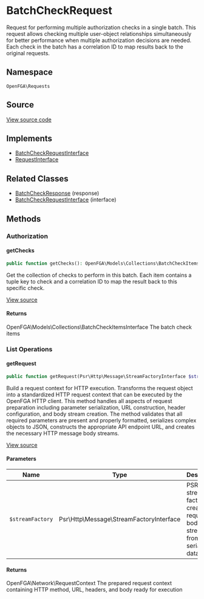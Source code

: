 # BatchCheckRequest

Request for performing multiple authorization checks in a single batch. This request allows checking multiple user-object relationships simultaneously for better performance when multiple authorization decisions are needed. Each check in the batch has a correlation ID to map results back to the original requests.

## Namespace
`OpenFGA\Requests`

## Source
[View source code](https://github.com/evansims/openfga-php/blob/main/src/Requests/BatchCheckRequest.php)

## Implements
* [BatchCheckRequestInterface](BatchCheckRequestInterface.md)
* [RequestInterface](RequestInterface.md)

## Related Classes
* [BatchCheckResponse](Responses/BatchCheckResponse.md) (response)
* [BatchCheckRequestInterface](Requests/BatchCheckRequestInterface.md) (interface)



## Methods

                                                
### Authorization
#### getChecks


```php
public function getChecks(): OpenFGA\Models\Collections\BatchCheckItemsInterface
```

Get the collection of checks to perform in this batch. Each item contains a tuple key to check and a correlation ID to map the result back to this specific check.

[View source](https://github.com/evansims/openfga-php/blob/main/src/Requests/BatchCheckRequest.php#L63)


#### Returns
OpenFGA\Models\Collections\BatchCheckItemsInterface
 The batch check items

### List Operations
#### getRequest


```php
public function getRequest(Psr\Http\Message\StreamFactoryInterface $streamFactory): OpenFGA\Network\RequestContext
```

Build a request context for HTTP execution. Transforms the request object into a standardized HTTP request context that can be executed by the OpenFGA HTTP client. This method handles all aspects of request preparation including parameter serialization, URL construction, header configuration, and body stream creation. The method validates that all required parameters are present and properly formatted, serializes complex objects to JSON, constructs the appropriate API endpoint URL, and creates the necessary HTTP message body streams.

[View source](https://github.com/evansims/openfga-php/blob/main/src/Requests/BatchCheckRequest.php#L72)

#### Parameters
| Name | Type | Description |
|------|------|-------------|
| `$streamFactory` | Psr\Http\Message\StreamFactoryInterface | PSR-7 stream factory for creating request body streams from serialized data |

#### Returns
OpenFGA\Network\RequestContext
 The prepared request context containing HTTP method, URL, headers, and body ready for execution

